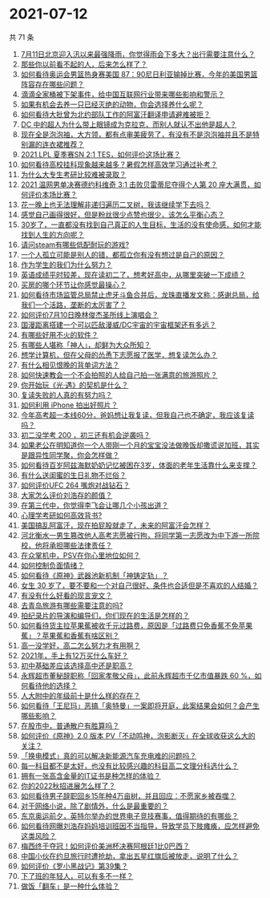 # 2021-07-12

共 71 条

<!-- BEGIN -->
<!-- 最后更新时间 Mon Jul 12 2021 06:01:52 GMT+0800 (China Standard Time) -->

1. [7月11日北京迎入汛以来最强降雨，你觉得雨会下多大？出行需要注意什么？](https://www.zhihu.com/question/471533010)
2. [那些你以前看不起的人，后来怎么样了？](https://www.zhihu.com/question/60479561)
3. [如何看待奥运会男篮热身赛美国
   87：90尼日利亚输掉比赛，今年的美国男篮阵容存在哪些问题？](https://www.zhihu.com/question/471503895)
4. [滴滴全家桶被下架事件，给中国互联网行业带来哪些影响和警示？](https://www.zhihu.com/question/471242804)
5. [如果有机会去养一只已经灭绝的动物，你会选择养什么呢？](https://www.zhihu.com/question/408285096)
6. [如何看待大批曾为北约部队工作的阿富汗翻译申请避难被拒？](https://www.zhihu.com/question/471612785)
7. [DC 中的超人为什么带上眼镜成为克拉克，而别人就认不出他是超人？](https://www.zhihu.com/question/470959218)
8. [现在全是泡泡袖，大方领，都有点审美疲劳了，有没有不是泡泡袖并且不是特别漏的连衣裙推荐？](https://www.zhihu.com/question/462523005)
9. [2021 LPL 夏季赛SN 2:1 TES，如何评价这场比赛？](https://www.zhihu.com/question/471568606)
10. [如何看待高校挂科现象越来越多？暑假怎样高效学习通过补考？](https://www.zhihu.com/question/471551123)
11. [为什么大专生考研比较难被录取？](https://www.zhihu.com/question/271013499)
12. [2021 温网男单决赛德约科维奇 3:1 击败贝雷蒂尼夺得个人第 20
    座大满贯，如何评价本场比赛？](https://www.zhihu.com/question/471646775)
13. [花一晚上也无法理解非递归遍历二叉树，我该继续学下去吗？](https://www.zhihu.com/question/387295413)
14. [感觉自己画得很好，但是粉丝很少点赞也很少，该怎么平衡心态？](https://www.zhihu.com/question/471412359)
15. [30岁了，一直都没有找到自己真正的人生目标，生活的没有使命感，如何才能找到人生的方向呢？](https://www.zhihu.com/question/19760164)
16. [请问steam有哪些低配耐玩的游戏?](https://www.zhihu.com/question/355354021)
17. [一个人孤立可能是别人的错，都孤立你有没有想过是自己的原因？](https://www.zhihu.com/question/469497285)
18. [作为学生的我们为什么努力？](https://www.zhihu.com/question/470550277)
19. [英语成绩平时较差，现在读初二了，想考好高中，从哪里突破一下成绩？](https://www.zhihu.com/question/470892638)
20. [买房的哪个环节让你感觉最操心？](https://www.zhihu.com/question/470473641)
21. [如何看待市场监管总局禁止虎牙斗鱼合并后，龙珠直播发文称：感谢总局，给我们一个活路，垄断的太厉害了？](https://www.zhihu.com/question/471401960)
22. [如何评价7月10日晚林俊杰圣所线上演唱会？](https://www.zhihu.com/question/471435723)
23. [国漫距离搭建一个可以匹敌漫威/DC宇宙的宇宙框架还有多远？](https://www.zhihu.com/question/470496281)
24. [有哪些好用不火的软件？](https://www.zhihu.com/question/310110592)
25. [有哪些人堪称「神人」，却鲜为大众所知？](https://www.zhihu.com/question/39408533)
26. [想学计算机，但在父母的怂恿下志愿报了医学，想复读怎么办？](https://www.zhihu.com/question/470621971)
27. [有什么相见恨晚的背单词方法？](https://www.zhihu.com/question/48040579)
28. [如何快速教会一个不会拍照的人给自己拍一张满意的旅游照片？](https://www.zhihu.com/question/21683968)
29. [你开始玩《光·遇》的契机是什么？](https://www.zhihu.com/question/466376863)
30. [复读失败的人真的有努力吗？](https://www.zhihu.com/question/468243821)
31. [如何利用 iPhone 拍出好照片？](https://www.zhihu.com/question/20746932)
32. [今年高考超一本线60分，爸妈想让我复读，但我自己也不确定，我应该复读吗？](https://www.zhihu.com/question/470979430)
33. [初二没学考 200 ，初三还有机会逆袭吗？](https://www.zhihu.com/question/469647742)
34. [如果老公在明知道你一个人带刚一个月的宝宝没法做晚饭却撒谎说加班，其实是跟异性同学聚，你会怎样做？](https://www.zhihu.com/question/470868422)
35. [如何看待百岁阿兹海默奶奶记忆被困在3岁，体面的老年生活靠什么来支撑？](https://www.zhihu.com/question/471164232)
36. [有什么送闺蜜的生日礼物不烂俗？](https://www.zhihu.com/question/310113748)
37. [如何评价UFC 264 嘴炮对战钻石？](https://www.zhihu.com/question/471526401)
38. [大家怎么评价刘浩存的颜值？](https://www.zhihu.com/question/415082238)
39. [在第三代中，你觉得李飞会让哪几个小孩出道？](https://www.zhihu.com/question/469727398)
40. [心理学考研如何高效背书?](https://www.zhihu.com/question/367658708)
41. [美国搞乱阿富汗，现在拍屁股就走了，未来的阿富汗会怎样？](https://www.zhihu.com/question/470254637)
42. [河北衡水一男生篡改他人高考志愿被行拘，将同学第一志愿改为中下游一所院校，他将承担哪些法律责任？](https://www.zhihu.com/question/471217744)
43. [在众掌机中，PSV在你心里地位如何？](https://www.zhihu.com/question/471086899)
44. [如何控制负面情绪？](https://www.zhihu.com/question/20082759)
45. [如何看待《原神》武器池新机制「神铸定轨」？](https://www.zhihu.com/question/471242389)
46. [女生 30
    岁了，要不要和一个对自己很好、条件也合适但是不喜欢的人结婚？](https://www.zhihu.com/question/463821091)
47. [有没有什么好看的现言宠文？](https://www.zhihu.com/question/296896817)
48. [去青岛旅游有哪些需要注意的吗?](https://www.zhihu.com/question/463940803)
49. [拍纪录片的导演和编导们，你们现在的生活是怎样的？](https://www.zhihu.com/question/21367029)
50. [如何看待货主拉苹果蕉被收千元过路费，原因是「过路费只免香蕉不免苹果蕉」？苹果蕉和香蕉有啥区别？](https://www.zhihu.com/question/471137088)
51. [高一没学好，高二怎么努力才有用啊？](https://www.zhihu.com/question/469064233)
52. [2021年，手上有12万买什么车好？](https://www.zhihu.com/question/453534204)
53. [初中基础差应该选择高中还是职高？](https://www.zhihu.com/question/470991038)
54. [永辉超市董秘辞职称「回家孝敬父母」，此前永辉超市千亿市值暴跌 60
    %，如何看待他的选择？](https://www.zhihu.com/question/470636516)
55. [人大附中的年级前十是什么样的存在？](https://www.zhihu.com/question/322801940)
56. [如何看待「王尼玛」恶搞「奥特曼」一案即将开庭，此案结果会如何？会产生哪些影响？](https://www.zhihu.com/question/471109088)
57. [在股市中，普通散户有胜算吗？](https://www.zhihu.com/question/462749796)
58. [如何评价《原神》2.0 版本
    PV「不动鸣神，泡影断灭」在全球收获这么大的关注？](https://www.zhihu.com/question/471289239)
59. [「换电模式」真的可以解决新能源汽车充电难的问题吗？](https://www.zhihu.com/question/452052665)
60. [每一科目都不是太好，也没有比较感兴趣的科目高二文理分科选什么？](https://www.zhihu.com/question/468020385)
61. [拥有一张高含金量的IT证书是种怎样的体验？](https://www.zhihu.com/question/470628182)
62. [你的2022秋招进展怎么样了？](https://www.zhihu.com/question/351714717)
63. [如何看待男子辞职回乡15年种4万亩树，并且回应：不愿家乡被吞噬？](https://www.zhihu.com/question/471104371)
64. [对于网络小说，除了剧情外，什么是最重要的？](https://www.zhihu.com/question/471258652)
65. [东京奥运前夕，英特尔举办的世界电子竞技赛事，值得期待的有哪些？](https://www.zhihu.com/question/471064617)
66. [如何看待网曝刘浩存妈妈培训班因不当指导，导致学员下肢瘫痪，应怎样避免这类风险？](https://www.zhihu.com/question/471509047)
67. [梅西终于夺冠！如何评价美洲杯决赛阿根廷1比0巴西？](https://www.zhihu.com/question/471502194)
68. [中国小伙在约旦旅行时遭抢劫，拿出五星红旗后被放走，说明了什么？](https://www.zhihu.com/question/471187170)
69. [如何评价《罗小黑战记》第39集？](https://www.zhihu.com/question/471096080)
70. [下了班的年轻人，可以有多不一样？](https://www.zhihu.com/question/471089114)
71. [做饭「翻车」是一种什么体验？](https://www.zhihu.com/question/470377393)

<!-- END -->

